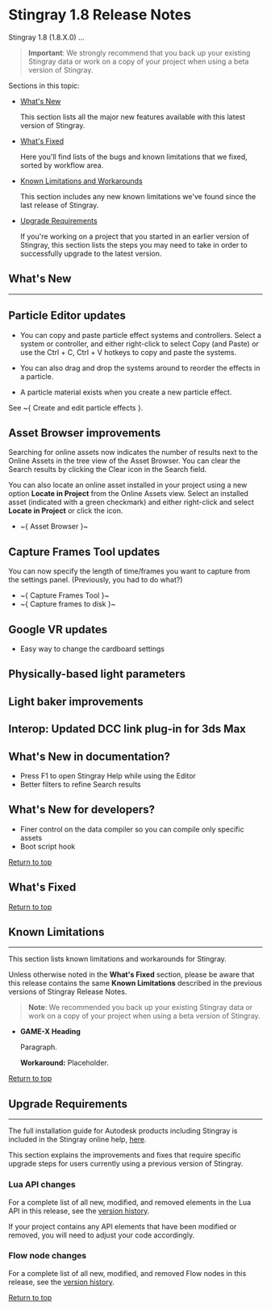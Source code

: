 # Stingray 1.8 Release Notes
<a name="top"></a>

Stingray 1.8 (1.8.X.0) ...

> **Important**: We strongly recommend that you back up your existing Stingray data or work on a copy of your project when using a beta version of Stingray.

Sections in this topic:

-	[What's New](#whats-new)

	This section lists all the major new features available with this latest version of Stingray.

-	[What's Fixed](#whats-fixed)

	Here you'll find lists of the bugs and known limitations that we fixed, sorted by workflow area.

-	[Known Limitations and Workarounds](#known-limitations)

	This section includes any new known limitations we've found since the last release of Stingray.

-	[Upgrade Requirements](#upgrade-requirements)

	If you're working on a project that you started in an earlier version of Stingray, this section lists the steps you may need to take in order to successfully upgrade to the latest version.

## What's New

* * *

## Particle Editor updates

-	You can copy and paste particle effect systems and controllers. Select a system or controller, and either right-click to select Copy (and Paste) or use the Ctrl + C, Ctrl + V hotkeys to copy and paste the systems.

-	You can also drag and drop the systems around to reorder the effects in a particle.

-	A particle material exists when you create a new particle effect.

See ~{ Create and edit particle effects }.

## Asset Browser improvements

Searching for online assets now indicates the number of results next to the Online Assets in the tree view of the Asset Browser. You can clear the Search results by clicking the Clear icon in the Search field.

You can also locate an online asset installed in your project using a new option **Locate in Project** from the Online Assets view. Select an installed asset (indicated with a green checkmark) and either right-click and select **Locate in Project** or click the icon.

- ~{ Asset Browser }~

## Capture Frames Tool updates

You can now specify the length of time/frames you want to capture from the settings panel.
(Previously, you had to do what?)

- ~{ Capture Frames Tool }~
- ~{ Capture frames to disk }~

## Google VR updates

- Easy way to change the cardboard settings

## Physically-based light parameters

## Light baker improvements

## Interop: Updated DCC link plug-in for 3ds Max

## What's New in documentation?

- Press F1 to open Stingray Help while using the Editor
- Better filters to refine Search results

## What's New for developers?

- Finer control on the data compiler so you can compile only specific assets
- Boot script hook

[Return to top](#top)

## What's Fixed



[Return to top](#top)

## Known Limitations

* * *

This section lists known limitations and workarounds for Stingray.

Unless otherwise noted in the **What's Fixed** section, please be aware that this release contains the same **Known Limitations** described in the previous versions of Stingray Release Notes.

> **Note**: We recommended you back up your existing Stingray data or work on a copy of your project when using a beta version of Stingray.

- **GAME-X Heading**

	Paragraph.

	**Workaround:** Placeholder.

[Return to top](#top)

## Upgrade Requirements

* * *

The full installation guide for Autodesk products including Stingray is included in the Stingray online help, [here](http://www.autodesk.com/stingray-install-ENU "here").

This section explains the improvements and fixes that require specific upgrade steps for users currently using a previous version of Stingray.

### Lua API changes

For a complete list of all new, modified, and removed elements in the Lua API in this release, see the [version history](../../lua_ref/versions.html).

If your project contains any API elements that have been modified or removed, you will need to adjust your code accordingly.

### Flow node changes

For a complete list of all new, modified, and removed Flow nodes in this release, see the [version history](../../flow_ref/versions.html).

[Return to top](#top)
